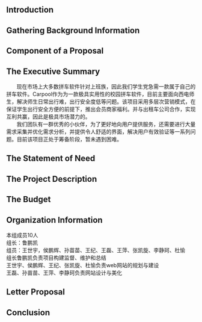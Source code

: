 ## Introduction
## Gathering Background Information
## Component of a Proposal
## The Executive Summary
&#160; &#160; &#160; &#160;现在市场上大多数拼车软件针对上班族，因此我们学生党急需一款属于自己的拼车软件。Carpool作为为一款极具实用性的校园拼车软件，目前主要面向西电师生，解决师生日常出行难，出行安全度低等问题。该项目采用多层次营销模式，在保证学生出行安全方便的前提下，推出会员商家福利。并与出租车公司合作，实现互利共赢，因此是极具市场潜力的。<br/>
&#160; &#160; &#160; &#160;我们团队有一群优秀的小伙伴，为了更好地向用户提供服务，还需要进行大量需求采集并优化需求分析，并提供令人舒适的界面，解决用户有效验证等一系列问题。目前该项目正处于筹备阶段，暂未遇到困难。
## The Statement of Need
## The Project Description
## The Budget
## Organization Information
本组成员10人  
组长：鲁鹏凯
<br>
组员：王世宇，侯鹏辉、孙苗苗、王纪、王磊、王萍、张凯旋、李静珂、杜愉
<br>
组长鲁鹏凯负责项目构建监督、维护和总结
<br>
王世宇、侯鹏辉、王纪、张凯旋、杜愉负责web网站的规划与建设
<br>
王磊、孙苗苗、王萍、李静珂负责网站设计与美化
## Letter Proposal
## Conclusion
